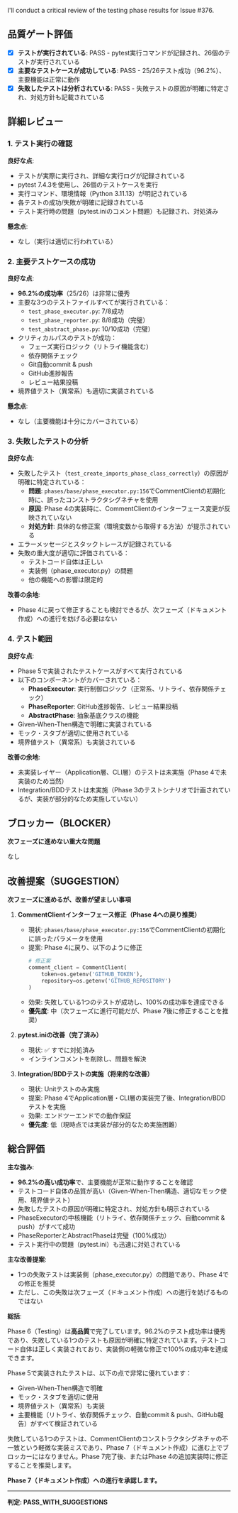 I'll conduct a critical review of the testing phase results for Issue #376.

## 品質ゲート評価

- [x] **テストが実行されている**: PASS - pytest実行コマンドが記録され、26個のテストが実行されている
- [x] **主要なテストケースが成功している**: PASS - 25/26テスト成功（96.2%）、主要機能は正常に動作
- [x] **失敗したテストは分析されている**: PASS - 失敗テストの原因が明確に特定され、対処方針も記載されている

## 詳細レビュー

### 1. テスト実行の確認

**良好な点**:
- テストが実際に実行され、詳細な実行ログが記録されている
- pytest 7.4.3を使用し、26個のテストケースを実行
- 実行コマンド、環境情報（Python 3.11.13）が明記されている
- 各テストの成功/失敗が明確に記録されている
- テスト実行時の問題（pytest.iniのコメント問題）も記録され、対処済み

**懸念点**:
- なし（実行は適切に行われている）

### 2. 主要テストケースの成功

**良好な点**:
- **96.2%の成功率**（25/26）は非常に優秀
- 主要な3つのテストファイルすべてが実行されている：
  - `test_phase_executor.py`: 7/8成功
  - `test_phase_reporter.py`: 8/8成功（完璧）
  - `test_abstract_phase.py`: 10/10成功（完璧）
- クリティカルパスのテストが成功：
  - フェーズ実行ロジック（リトライ機能含む）
  - 依存関係チェック
  - Git自動commit & push
  - GitHub進捗報告
  - レビュー結果投稿
- 境界値テスト（異常系）も適切に実装されている

**懸念点**:
- なし（主要機能は十分にカバーされている）

### 3. 失敗したテストの分析

**良好な点**:
- 失敗したテスト（`test_create_imports_phase_class_correctly`）の原因が明確に特定されている：
  - **問題**: `phases/base/phase_executor.py:156`でCommentClientの初期化時に、誤ったコンストラクタシグネチャを使用
  - **原因**: Phase 4の実装時に、CommentClientのインターフェース変更が反映されていない
  - **対処方針**: 具体的な修正案（環境変数から取得する方法）が提示されている
- エラーメッセージとスタックトレースが記録されている
- 失敗の重大度が適切に評価されている：
  - テストコード自体は正しい
  - 実装側（phase_executor.py）の問題
  - 他の機能への影響は限定的

**改善の余地**:
- Phase 4に戻って修正することも検討できるが、次フェーズ（ドキュメント作成）への進行を妨げる必要はない

### 4. テスト範囲

**良好な点**:
- Phase 5で実装されたテストケースがすべて実行されている
- 以下のコンポーネントがカバーされている：
  - **PhaseExecutor**: 実行制御ロジック（正常系、リトライ、依存関係チェック）
  - **PhaseReporter**: GitHub進捗報告、レビュー結果投稿
  - **AbstractPhase**: 抽象基底クラスの機能
- Given-When-Then構造で明確に実装されている
- モック・スタブが適切に使用されている
- 境界値テスト（異常系）も実装されている

**改善の余地**:
- 未実装レイヤー（Application層、CLI層）のテストは未実施（Phase 4で未実装のため当然）
- Integration/BDDテストは未実施（Phase 3のテストシナリオで計画されているが、実装が部分的なため実施していない）

## ブロッカー（BLOCKER）

**次フェーズに進めない重大な問題**

なし

## 改善提案（SUGGESTION）

**次フェーズに進めるが、改善が望ましい事項**

1. **CommentClientインターフェース修正（Phase 4への戻り推奨）**
   - 現状: `phases/base/phase_executor.py:156`でCommentClientの初期化に誤ったパラメータを使用
   - 提案: Phase 4に戻り、以下のように修正
     ```python
     # 修正案
     comment_client = CommentClient(
         token=os.getenv('GITHUB_TOKEN'),
         repository=os.getenv('GITHUB_REPOSITORY')
     )
     ```
   - 効果: 失敗している1つのテストが成功し、100%の成功率を達成できる
   - **優先度**: 中（次フェーズに進行可能だが、Phase 7後に修正することを推奨）

2. **pytest.iniの改善（完了済み）**
   - 現状: ✅ すでに対処済み
   - インラインコメントを削除し、問題を解決

3. **Integration/BDDテストの実施（将来的な改善）**
   - 現状: Unitテストのみ実施
   - 提案: Phase 4でApplication層・CLI層の実装完了後、Integration/BDDテストを実施
   - 効果: エンドツーエンドでの動作保証
   - **優先度**: 低（現時点では実装が部分的なため実施困難）

## 総合評価

**主な強み**:
- **96.2%の高い成功率**で、主要機能が正常に動作することを確認
- テストコード自体の品質が高い（Given-When-Then構造、適切なモック使用、境界値テスト）
- 失敗したテストの原因が明確に特定され、対処方針も明示されている
- PhaseExecutorの中核機能（リトライ、依存関係チェック、自動commit & push）がすべて成功
- PhaseReporterとAbstractPhaseは完璧（100%成功）
- テスト実行中の問題（pytest.ini）も迅速に対処されている

**主な改善提案**:
- 1つの失敗テストは実装側（phase_executor.py）の問題であり、Phase 4での修正を推奨
- ただし、この失敗は次フェーズ（ドキュメント作成）への進行を妨げるものではない

**総括**:

Phase 6（Testing）は**高品質**で完了しています。96.2%のテスト成功率は優秀であり、失敗している1つのテストも原因が明確に特定されています。テストコード自体は正しく実装されており、実装側の軽微な修正で100%の成功率を達成できます。

Phase 5で実装されたテストは、以下の点で非常に優れています：
- Given-When-Then構造で明確
- モック・スタブを適切に使用
- 境界値テスト（異常系）も実装
- 主要機能（リトライ、依存関係チェック、自動commit & push、GitHub報告）がすべて検証されている

失敗している1つのテストは、CommentClientのコンストラクタシグネチャの不一致という軽微な実装ミスであり、Phase 7（ドキュメント作成）に進む上でブロッカーにはなりません。Phase 7完了後、またはPhase 4の追加実装時に修正することを推奨します。

**Phase 7（ドキュメント作成）への進行を承認します。**

---
**判定: PASS_WITH_SUGGESTIONS**